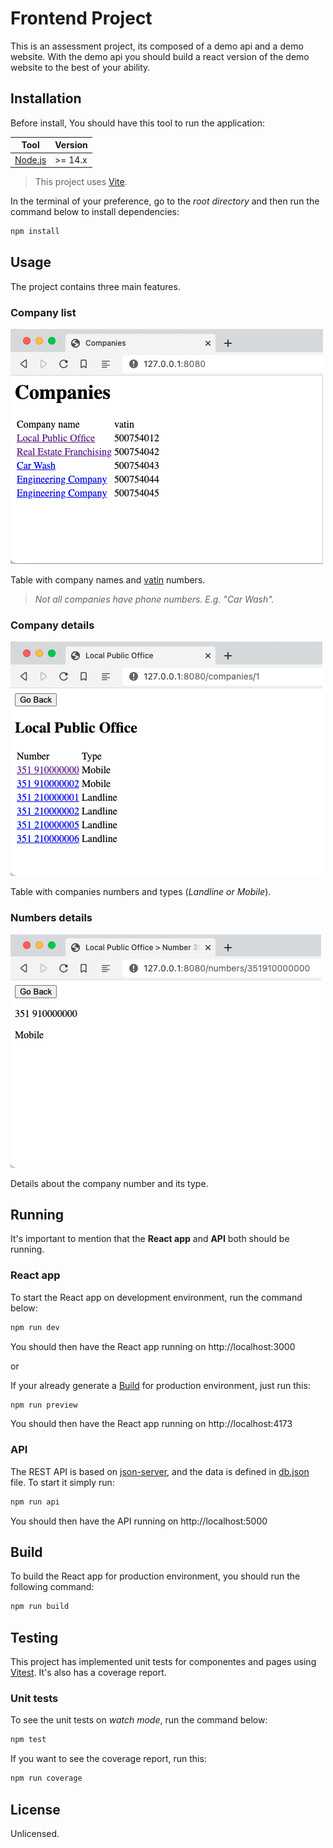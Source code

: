 # Frontend Project

This is an assessment project, its composed of a demo api and a demo website. With the demo api you should build a react version of the demo website to the best of your ability.

## Installation

Before install, You should have this tool to run the application:

| Tool                              | Version |
| --------------------------------- | ------- |
| [Node.js](https://nodejs.org/en/) | >= 14.x |

> This project uses [Vite](https://vitejs.dev).

In the terminal of your preference, go to the _root directory_ and then run the command below to install dependencies:

```bash
npm install
```

## Usage

The project contains three main features.

### Company list

![Companies](docs/assets/images/companies.png "Companies")

Table with company names and [vatin](https://www.startech.com/en-us/faq/vat-number) numbers.

> _Not all companies have phone numbers. E.g. "Car Wash"._

### Company details

![Local Public Office](docs/assets/images/companynums.png "Local Public Office")

Table with companies numbers and types (_Landline or Mobile_).

### Numbers details

![351910000000](docs/assets/images/num.png "351910000000")

Details about the company number and its type.

## Running

It's important to mention that the **React app** and **API** both should be running.

### React app

To start the React app on development environment, run the command below:

```bash
npm run dev
```

You should then have the React app running on http://localhost:3000

or

If your already generate a [Build](#build) for production environment, just run this:

```bash
npm run preview
```

You should then have the React app running on http://localhost:4173

### API

The REST API is based on [json-server](https://www.npmjs.com/package/json-server), and the data is defined in [db.json](data/db.json) file. To start it simply run:

```bash
npm run api
```

You should then have the API running on http://localhost:5000

## Build

To build the React app for production environment, you should run the following command:

```bash
npm run build
```

## Testing

This project has implemented unit tests for componentes and pages using [Vitest](https://vitest.dev). It's also has a coverage report.

### Unit tests

To see the unit tests on _watch mode_, run the command below:

```bash
npm test
```

If you want to see the coverage report, run this:

```bash
npm run coverage
```

## License

Unlicensed.
